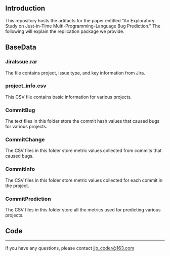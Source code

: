 ## Introduction
This repository hosts the artifacts for the paper entitled "An Exploratory Study on Just-in-Time Multi-Programming-Language Bug Prediction." The following will explain the replication package we provide.
## BaseData
### JiraIssue.rar
The file contains project, issue type, and key information from Jira.
### project_info.csv
This CSV file contains basic information for various projects.
### CommitBug
The text files in this folder store the commit hash values that caused bugs for various projects.
### CommitChange
The CSV files in this folder store metric values collected from commits that caused bugs.
### CommitInfo
The CSV files in this folder store metric values collected for each commit in the project.
### CommitPrediction
The CSV files in this folder store all the metrics used for predicting various projects.
## Code
---
If you have any questions, please contact jjb_coder@163.com
